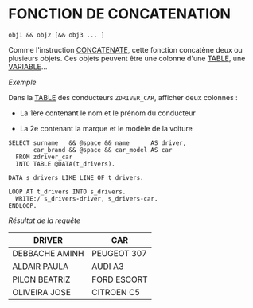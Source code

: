 # FONCTION DE CONCATENATION

```abap
obj1 && obj2 [&& obj3 ... ]
```

Comme l'instruction [CONCATENATE](../../03_VARIABLES_&_CONSTANTES/02_VARIABLES_&_CONSTANTES/01_VARIABLES.md), cette fonction concatène deux ou plusieurs objets. Ces objets peuvent être une colonne d'une [TABLE](../../10_DB_TABLES/02_TABLES.md), une [VARIABLE](../../03_VARIABLES_&_CONSTANTES/02_VARIABLES_&_CONSTANTES/01_VARIABLES.md)...

_Exemple_

Dans la [TABLE](../../10_DB_TABLES/02_TABLES.md) des conducteurs `ZDRIVER_CAR`, afficher deux colonnes :

- La 1ère contenant le nom et le prénom du conducteur

- La 2e contenant la marque et le modèle de la voiture

```abap
SELECT surname   && @space && name      AS driver,
       car_brand && @space && car_model AS car
  FROM zdriver_car
  INTO TABLE @DATA(t_drivers).

DATA s_drivers LIKE LINE OF t_drivers.

LOOP AT t_drivers INTO s_drivers.
  WRITE:/ s_drivers-driver, s_drivers-car.
ENDLOOP.
```

_Résultat de la requête_

| **DRIVER**     | **CAR**     |
| -------------- | ----------- |
| DEBBACHE AMINH | PEUGEOT 307 |
| ALDAIR PAULA   | AUDI A3     |
| PILON BEATRIZ  | FORD ESCORT |
| OLIVEIRA JOSE  | CITROEN C5  |
